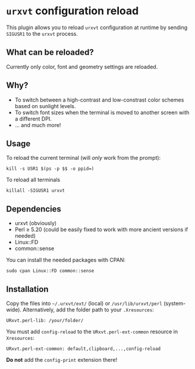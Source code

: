 # `urxvt` configuration reload

This plugin allows you to reload `urxvt` configuration at runtime
by sending `SIGUSR1` to the `urxvt` process.

## What can be reloaded?

Currently only color, font and geometry settings are reloaded.

## Why?

  * To switch between a high-contrast and low-constrast color
    schemes based on sunlight levels.
  * To switch font sizes when the terminal is moved to
    another screen with a different DPI.
  * ... and much more!

## Usage

To reload the current terminal (will *only* work from the prompt):

    kill -s USR1 $(ps -p $$ -o ppid=)

To reload all terminals

    killall -SIGUSR1 urxvt

## Dependencies

  * urxvt (obviously)
  * Perl ≥ 5.20 (could be easily fixed to work with more ancient
    versions if needed)
  * Linux::FD
  * common::sense

You can install the needed packages with CPAN:

    sudo cpan Linux::FD common::sense

## Installation

Copy the files into `~/.urxvt/ext/` (local) or `/usr/lib/urxvt/perl`
(system-wide). Alternatively, add the folder path to your `.Xresources`:

    URxvt.perl-lib: /your/folder/

You must add `config-reload` to the `URxvt.perl-ext-common` resource in
`Xresources`:

    URxvt.perl-ext-common: default,clipboard,...,config-reload

**Do not** add the `config-print` extension there!
